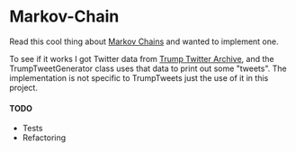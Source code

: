# Markov-Chain
Read this cool thing about [Markov Chains](http://setosa.io/ev/markov-chains/) and wanted to implement one.

To see if it works I got Twitter data from [Trump Twitter Archive](http://www.trumptwitterarchive.com/), and the TrumpTweetGenerator class uses that data to print out some "tweets". The implementation is not specific to TrumpTweets just the use of it in this project.

#### TODO
- Tests
- Refactoring
